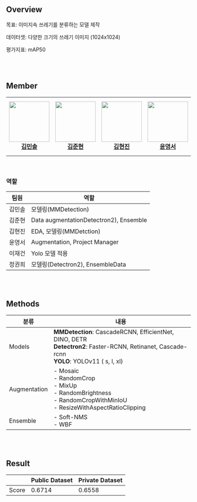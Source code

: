 ## Overview
목표: 이미지속 쓰레기를 분류하는 모델 제작

데이터셋: 다양한 크기의 쓰레기 이미지 (1024x1024)

평가지표: mAP50

<br><br>

## Member  
<table>
    <tr height="160px">
        <td align="center" width="150px">
            <a href="https://github.com/kim-minsol"><img height="110px" src="https://avatars.githubusercontent.com/u/81224613?v=4"/></a>
            <br />
            <a href="https://github.com/kim-minsol"><strong>김민솔</strong></a>
            <br />
        </td>
        <td align="center" width="150px">
              <a href="https://github.com/joonhyunkim1"><img height="110px"  src="https://avatars.githubusercontent.com/u/141805564?v=4"/></a>
              <br />
              <a href="https://github.com/joonhyunkim1"><strong>김준현</strong></a>
              <br />
        </td>
        <td align="center" width="150px">
              <a href="https://github.com/sweetie-orange"><img height="110px"  src="https://avatars.githubusercontent.com/u/97962649?v=4"/></a>
              <br />
              <a href="https://github.com/sweetie-orange"><strong>김현진</strong></a>
              <br />
        </td>
        <td align="center" width="150px">
              <a href="https://github.com/0seoYun"><img height="110px"  src="https://avatars.githubusercontent.com/u/102219161?v=4"/></a>
              <br />
              <a href="https://github.com/0seoYun"><strong>윤영서</strong></a>
              <br />
        </td>
        <td align="center" width="150px">
              <a href="https://github.com/2JAE22"><img height="110px"  src="https://avatars.githubusercontent.com/u/87936538?v=4"/></a>
              <br />
              <a href="https://github.com/2JAE22"><strong>이재건</strong></a>
              <br />
        </td>
        <td align="center" width="150px">
              <a href="https://github.com/Gwonee"><img height="110px"  src="https://avatars.githubusercontent.com/u/125177607?v=4"/></a>
              <br />
              <a href="https://github.com/Gwonee"><strong>정권희</strong></a>
              <br />
        </td>
    </tr>
</table>  

<br>

### 역할

|팀원|역할|
|-----|---|
|김민솔| 모델링(MMDetection) |
|김준현| Data augmentationDetectron2), Ensemble |
|김현진| EDA, 모델링(MMDetction) |
|윤영서| Augmentation, Project Manager |
|이재건| Yolo 모델 적용 |
|정권희| 모델링(Detectron2), EnsembleData |

<br><br>


## Methods

|분류|내용|
  |-----|---|
  |Models| **MMDetection**: CascadeRCNN, EfficientNet, DINO, DETR <br> **Detectron2**: Faster-RCNN, Retinanet, Cascade-rcnn <br>  **YOLO**: YOLOv11 ( s, l, xl) |
  |Augmentation| - Mosaic <br> - RandomCrop <br> - MixUp <br> - RandomBrightness <br> - RandomCropWithMinIoU <br> - ResizeWithAspectRatioClipping|
  |Ensemble|- Soft-NMS <br> - WBF |


<br><br>

## Result
||Public Dataset|Private Dataset|
|---|-----|---|
|Score| 0.6714 | 0.6558 |


